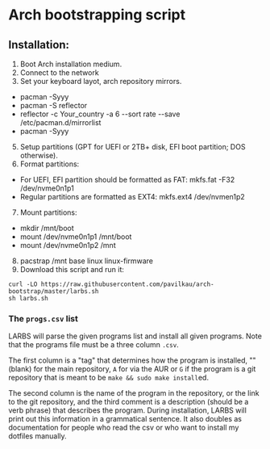 # Arch bootstrapping script

## Installation:
1. Boot Arch installation medium.
2. Connect to the network
3. Set your keyboard layot, arch repository mirrors.
- pacman -Syyy
- pacman -S reflector
- reflector -c Your_country -a 6 --sort rate --save /etc/pacman.d/mirrorlist
- pacman -Syyy
5. Setup partitions (GPT for UEFI or 2TB+ disk, EFI boot partition; DOS otherwise).
6. Format partitions:
- For UEFI, EFI partition should be formatted as FAT: mkfs.fat -F32 /dev/nvme0n1p1
- Regular partitions are formatted as EXT4: mkfs.ext4 /dev/nvmen1p2
7. Mount partitions:
- mkdir /mnt/boot
- mount /dev/nvme0n1p1 /mnt/boot
- mount /dev/nvme0n1p2 /mnt
8. pacstrap /mnt base linux linux-firmware
9. Download this script and run it:

```
curl -LO https://raw.githubusercontent.com/pavilkau/arch-bootstrap/master/larbs.sh
sh larbs.sh
```

### The `progs.csv` list

LARBS will parse the given programs list and install all given programs. Note
that the programs file must be a three column `.csv`.

The first column is a "tag" that determines how the program is installed, ""
(blank) for the main repository, `A` for via the AUR or `G` if the program is a
git repository that is meant to be `make && sudo make install`ed.

The second column is the name of the program in the repository, or the link to
the git repository, and the third comment is a description (should be a verb
phrase) that describes the program. During installation, LARBS will print out
this information in a grammatical sentence. It also doubles as documentation
for people who read the csv or who want to install my dotfiles manually.


